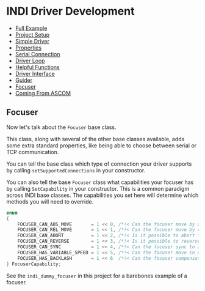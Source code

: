 # INDI Driver Development

* [Full Example](https://github.com/rickbassham/indi-dev-tutorials/tree/main/drivers/indi_mycustomdriver)
* [Project Setup](00-project-setup.md)
* [Simple Driver](01-simple.md)
* [Properties](02-properties.md)
* [Serial Connection](03-serialconnection.md)
* [Driver Loop](04-loops.md)
* [Helpful Functions](05-helpful-functions.md)
* [Driver Interface](06-driver-interface.md)
* [Guider](07-guider.md)
* [Focuser](08-focuser.md)
* [Coming From ASCOM](09-coming-from-ascom.md)

## Focuser

Now let's talk about the `Focuser` base class.

This class, along with several of the other base classes available, adds some
extra standard properties, like being able to choose between serial or TCP
communication.

You can tell the base class which type of connection your driver supports by
calling `setSupportedConnections` in your constructor.

You can also tell the base `Focuser` class what capabilities your focuser has
by calling `SetCapability` in your constructor. This is a common paradigm across
INDI base classes. The capabilities you set here will determine which methods you
will need to override.

```cpp
enum
{
    FOCUSER_CAN_ABS_MOVE       = 1 << 0, /*!< Can the focuser move by absolute position? */
    FOCUSER_CAN_REL_MOVE       = 1 << 1, /*!< Can the focuser move by relative position? */
    FOCUSER_CAN_ABORT          = 1 << 2, /*!< Is it possible to abort focuser motion? */
    FOCUSER_CAN_REVERSE        = 1 << 3, /*!< Is it possible to reverse focuser motion? */
    FOCUSER_CAN_SYNC           = 1 << 4, /*!< Can the focuser sync to a custom position */
    FOCUSER_HAS_VARIABLE_SPEED = 1 << 5, /*!< Can the focuser move in different configurable speeds? */
    FOCUSER_HAS_BACKLASH       = 1 << 6  /*!< Can the focuser compensate for backlash? */
} FocuserCapability;
```

See the `indi_dummy_focuser` in this project for a barebones example of a focuser.
